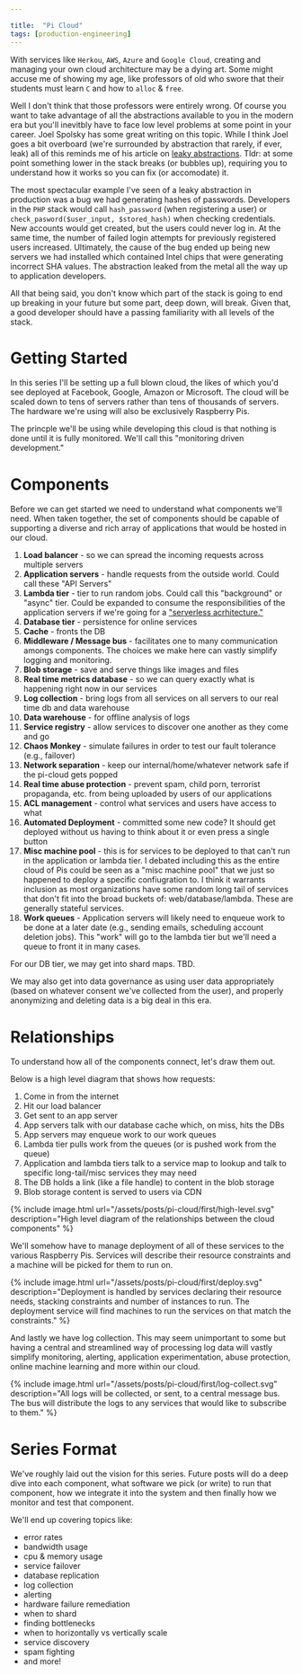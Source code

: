 ```yaml
---

title:  "Pi Cloud"
tags: [production-engineering]
---
```

With services like `Herkou`, `AWS`, `Azure` and `Google Cloud`, creating and managing your own cloud architecture may be a dying art. Some might accuse me of showing my age, like professors of old who swore that their students must learn `C` and how to `alloc` & `free`.

Well I don't think that those professors were entirely wrong. Of course you want to take advantage of all the abstractions available to you in the modern era but you'll inevitbly have to face low level problems at some point in your career. Joel Spolsky has some great writing on this topic. While I think Joel goes a bit overboard (we're surrounded by abstraction that rarely, if ever, leak) all of this reminds me of his article on [leaky abstractions](https://www.joelonsoftware.com/2002/11/11/the-law-of-leaky-abstractions/). Tldr: at some point something lower in the stack breaks (or bubbles up), requiring you to understand how it works so you can fix (or accomodate) it.<!--truncate-->

The most spectacular example I've seen of a leaky abstraction in production was a bug we had generating hashes of passwords. Developers in the `PHP` stack would call `hash_password` (when registering a user) or `check_pasword($user_input, $stored_hash)` when checking credentials. New accounts would get created, but the users could never log in. At the same time, the number of failed login attempts for previously registered users increased. Ultimately, the cause of the bug ended up being new servers we had installed which contained Intel chips that were generating incorrect SHA values. The abstraction leaked from the metal all the way up to application developers.

All that being said, you don't know which part of the stack is going to end up breaking in your future but some part, deep down, will break. Given that, a good developer should have a passing familiarity with all levels of the stack.

# Getting Started

In this series I'll be setting up a full blown cloud, the likes of which you'd see deployed at Facebook, Google, Amazon or Microsoft. The cloud will be scaled down to tens of servers rather than tens of thousands of servers. The hardware we're using will also be exclusively Raspberry Pis.

The princple we'll be using while developing this cloud is that nothing is done until it is fully monitored. We'll call this "monitoring driven development."

# Components

Before we can get started we need to understand what components we'll need. When taken together, the set of components should be capable of supporting a diverse and rich array of applications that would be hosted in our cloud.

1. **Load balancer** - so we can spread the incoming requests across multiple servers
2. **Application servers** - handle requests from the outside world. Could call these "API Servers"
3. **Lambda tier** - tier to run random jobs. Could call this "background" or "async" tier. Could be expanded to consume the responsibilities of the application servers if we're going for a ["serverless acrhitecture."](https://martinfowler.com/articles/serverless.html)
4. **Database tier** - persistence for online services
5. **Cache** - fronts the DB
6. **Middleware / Message bus** - facilitates one to many communication amongs components. The choices we make here can vastly simplify logging and monitoring.
7. **Blob storage** - save and serve things like images and files
8. **Real time metrics database** - so we can query exactly what is happening right now in our services
9. **Log collection** - bring logs from all services on all servers to our real time db and data warehouse
10. **Data warehouse** - for offline analysis of logs
11. **Service registry** - allow services to discover one another as they come and go
12. **Chaos Monkey** - simulate failures in order to test our fault tolerance (e.g., failover)
13. **Network separation** - keep our internal/home/whatever network safe if the pi-cloud gets popped
14. **Real time abuse protection** - prevent spam, child porn, terrorist propaganda, etc. from being uploaded by users of our applications
15. **ACL management** - control what services and users have access to what
16. **Automated Deployment** - committed some new code? It should get deployed without us having to think about it or even press a single button
17. **Misc machine pool** - this is for services to be deployed to that can't run in the application or lambda tier. I debated including this as the entire cloud of Pis could be seen as a "misc machine pool" that we just so happened to deploy a specific confiugration to. I think it warrants inclusion as most organizations have some random long tail of services that don't fit into the broad buckets of: web/database/lambda. These are generally stateful services.
18. **Work queues** - Application servers will likely need to enqueue work to be done at a later date (e.g., sending emails, scheduling account deletion jobs). This "work" will go to the lambda tier but we'll need a queue to front it in many cases.

For our DB tier, we may get into shard maps. TBD.

We may also get into data governance as using user data appropriately (based on whatever consent we've collected from the user), and properly anonymizing and deleting data is a big deal in this era.

# Relationships

To understand how all of the components connect, let's draw them out.

Below is a high level diagram that shows how requests:
1. Come in from the internet
2. Hit our load balancer
3. Get sent to an app server
4. App servers talk with our database cache which, on miss, hits the DBs
5. App servers may enqueue work to our work queues
6. Lambda tier pulls work from the queues (or is pushed work from the queue)
7. Application and lambda tiers talk to a service map to lookup and talk to specific long-tail/misc services they may need
8. The DB holds a link (like a file handle) to content in the blob storage
9. Blob storage content is served to users via CDN

{% include image.html url="/assets/posts/pi-cloud/first/high-level.svg" description="High level diagram of the relationships between the cloud components" %}

We'll somehow have to manage deployment of all of these services to the various Raspberry Pis. Services will describe their resource constraints and a machine will be picked for them to run on.

{% include image.html url="/assets/posts/pi-cloud/first/deploy.svg" description="Deployment is handled by services declaring their resource needs, stacking constraints and number of instances to run. The deployment service will find machines to run the services on that match the constraints." %}

And lastly we have log collection. This may seem unimportant to some but having a central and streamlined way of processing log data will vastly simplify monitoring, alerting, application experimentation, abuse protection, online machine learning and more within our cloud.

{% include image.html url="/assets/posts/pi-cloud/first/log-collect.svg" description="All logs will be collected, or sent, to a central message bus. The bus will distribute the logs to any services that would like to subscribe to them." %}

# Series Format

We've roughly laid out the vision for this series. Future posts will do a deep dive into each component, what software we pick (or write) to run that component, how we integrate it into the system and then finally how we monitor and test that component.

We'll end up covering topics like:
* error rates
* bandwidth usage
* cpu & memory usage
* service failover
* database replication
* log collection
* alerting
* hardware failure remediation
* when to shard
* finding bottlenecks
* when to horizontally vs vertically scale
* service discovery
* spam fighting
* and more!
